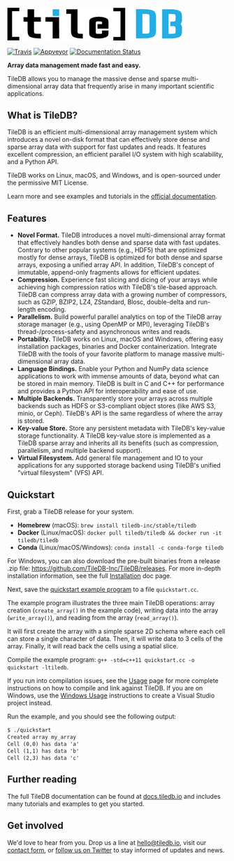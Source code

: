 <a href="https://tiledb.io"><img src="https://github.com/TileDB-Inc/TileDB/raw/dev/doc/source/_static/tileDB_uppercase_600_112.png" alt="TileDB logo" width="400"></a>

[![Travis](https://travis-ci.org/TileDB-Inc/TileDB.svg?branch=dev)](https://travis-ci.org/TileDB-Inc/TileDB)
[![Appveyor](https://ci.appveyor.com/api/projects/status/kb9h9r5xulk6j53c/branch/dev?svg=true)](https://ci.appveyor.com/project/StavrosPapadopoulos/tiledb/branch/dev)
[![Documentation Status](https://readthedocs.com/projects/tiledb-inc-tiledb/badge/?version=latest)](https://docs.tiledb.io/en/latest/?badge=latest)

**Array data management made fast and easy.**

TileDB allows you to manage the massive dense and sparse multi-dimensional array data that frequently arise in many important scientific applications.

## What is TileDB?

TileDB is an efficient multi-dimensional array management system which introduces a novel on-disk format that can effectively store dense and sparse array data with support for fast updates and reads. It features excellent compression, an efficient parallel I/O system with high scalability, and a Python API.

TileDB works on Linux, macOS, and Windows, and is open-sourced under the permissive MIT License.

Learn more and see examples and tutorials in the [official documentation](https://docs.tiledb.io).

## Features

* **Novel Format.** TileDB introduces a novel multi-dimensional array format that effectively handles both dense and sparse data with fast updates. Contrary to other popular systems (e.g., HDF5) that are optimized mostly for dense arrays, TileDB is optimized for both dense and sparse arrays, exposing a unified array API. In addition, TileDB's concept of immutable, append-only fragments allows for efficient updates.
* **Compression.** Experience fast slicing and dicing of your arrays while achieving high compression ratios with TileDB's tile-based approach. TileDB can compress array data with a growing number of compressors, such as GZIP, BZIP2, LZ4, ZStandard, Blosc, double-delta and run-length encoding.
* **Parallelism.** Build powerful parallel analytics on top of the TileDB array storage manager (e.g., using OpenMP or MPI), leveraging TileDB's thread-/process-safety and asynchronous writes and reads.
* **Portability.** TileDB works on Linux, macOS and Windows, offering easy installation packages, binaries and Docker containerization. Integrate TileDB with the tools of your favorite platform to manage massive multi-dimensional array data.
* **Language Bindings.** Enable your Python and NumPy data science applications to work with immense amounts of data, beyond what can be stored in main memory. TileDB is built in C and C++ for performance and provides a Python API for interoperability and ease of use.
* **Multiple Backends.** Transparently store your arrays across multiple backends such as HDFS or S3-compliant object stores (like AWS S3, minio, or Ceph). TileDB's API is the same regardless of where the array is stored.
* **Key-value Store.** Store any persistent metadata with TileDB's key-value storage functionality. A TileDB key-value store is implemented as a TileDB sparse array and inherits all its benefits (such as compression, parallelism, and multiple backend support).
* **Virtual Filesystem.** Add general file management and IO to your applications for any supported storage backend using TileDB's unified "virtual filesystem" (VFS) API.

## Quickstart

First, grab a TileDB release for your system.

* **Homebrew** (macOS): `brew install tiledb-inc/stable/tiledb`
* **Docker** (Linux/macOS): `docker pull tiledb/tiledb && docker run -it tiledb/tiledb`
* **Conda** (Linux/macOS/Windows): `conda install -c conda-forge tiledb`

For Windows, you can also download the pre-built binaries from a release .zip file: https://github.com/TileDB-Inc/TileDB/releases. For more in-depth installation information, see the full [Installation](https://docs.tiledb.io/en/latest/installation.html) doc page.

Next, save the [quickstart example program](https://github.com/TileDB-Inc/TileDB/blob/dev/examples/cpp_api/quickstart.cc) to a file `quickstart.cc`.

The example program illustrates the three main TileDB operations: array creation (`create_array()` in the example code), writing data into the array (`write_array()`), and reading from the array (`read_array()`).

It will first create the array with a simple sparse 2D schema where each cell can store a single character of data. Then, it will write data to 3 cells of the array. Finally, it will read back the cells using a spatial slice.

Compile the example program: `g++ -std=c++11 quickstart.cc -o quickstart -ltiledb`.

If you run into compilation issues, see the [Usage](https://docs.tiledb.io/en/latest/usage.html) page for more complete instructions on how to compile and link against TileDB. If you are on Windows, use the [Windows Usage](https://docs.tiledb.io/en/latest/usage.html#windows) instructions to create a Visual Studio project instead.

Run the example, and you should see the following output:

```
$ ./quickstart
Created array my_array
Cell (0,0) has data 'a'
Cell (1,1) has data 'b'
Cell (2,3) has data 'c'
```

## Further reading

The full TileDB documentation can be found at [docs.tiledb.io](https://docs.tiledb.io) and includes many tutorials and examples to get you started.

## Get involved

We'd love to hear from you. Drop us a line at [hello@tiledb.io](mailto:hello@tiledb.io), visit our [contact form](https://tiledb.io/contact-us), or [follow us on Twitter](https://twitter.com/tiledb) to stay informed of updates and news.
